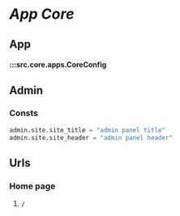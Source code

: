 # ***App Core***

## App
#### :::src.core.apps.CoreConfig

## Admin
### Consts

```python
admin.site.site_title = "admin panel title"
admin.site.site_header = "admin panel header"
```

## Urls

### Home page

1. ```/```
